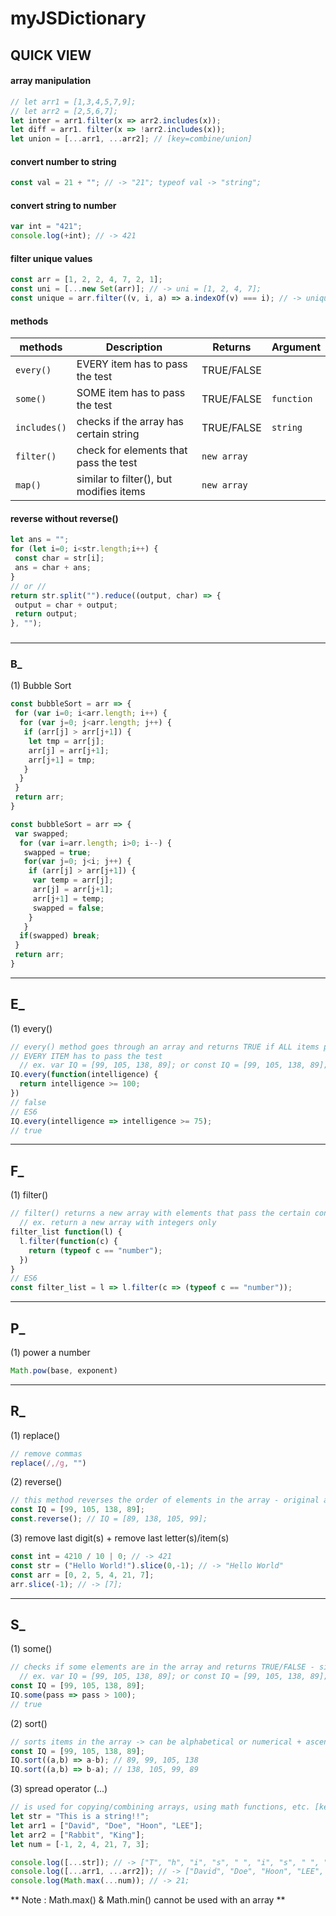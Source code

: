 # myJSDictionary


## QUICK VIEW

 #### array manipulation
```js
// let arr1 = [1,3,4,5,7,9];
// let arr2 = [2,5,6,7];
let inter = arr1.filter(x => arr2.includes(x));
let diff = arr1. filter(x => !arr2.includes(x));
let union = [...arr1, ...arr2]; // [key=combine/union]
```


 #### convert number to string  
```js
const val = 21 + ""; // -> "21"; typeof val -> "string";
```

 #### convert string to number
```js
var int = "421";
console.log(+int); // -> 421
```

 #### filter unique values
```js
const arr = [1, 2, 2, 4, 7, 2, 1];
const uni = [...new Set(arr)]; // -> uni = [1, 2, 4, 7];
const unique = arr.filter((v, i, a) => a.indexOf(v) === i); // -> unique = [1, 2, 4, 7];
```


 #### methods 

| methods | Description | Returns | Argument
| --- | --- | --- | --- |
| `every()` | EVERY item has to pass the test | TRUE/FALSE | 
| `some()` | SOME item has to pass the test | TRUE/FALSE | `function`
| `includes()` | checks if the array has certain string | TRUE/FALSE | `string`
| `filter()` | check for elements that pass the test | `new array` | 
| `map()` | similar to filter(), but modifies items | `new array`| 


#### reverse without reverse()
```js
let ans = "";
for (let i=0; i<str.length;i++) {
 const char = str[i];
 ans = char + ans;
}
// or //
return str.split("").reduce((output, char) => {
 output = char + output;
 return output;
}, "");
```


 ### 

***
### **B_**

 (1) Bubble Sort
```js
const bubbleSort = arr => {
 for (var i=0; i<arr.length; i++) {
  for (var j=0; j<arr.length; j++) {
   if (arr[j] > arr[j+1]) {
    let tmp = arr[j];
    arr[j] = arr[j+1];
    arr[j+1] = tmp;
   }
  }
 }
 return arr;
}
```  
```js
const bubbleSort = arr => {
 var swapped;
  for (var i=arr.length; i>0; i--) {
   swapped = true;
   for(var j=0; j<i; j++) {
    if (arr[j] > arr[j+1]) {
     var temp = arr[j];
     arr[j] = arr[j+1];
     arr[j+1] = temp;
     swapped = false;
    }
   }
  if(swapped) break;
 }
 return arr;
}
```
***
## **E_**

 (1) every()
```js
// every() method goes through an array and returns TRUE if ALL items pass the test or FALSE if not.
// EVERY ITEM has to pass the test
  // ex. var IQ = [99, 105, 138, 89]; or const IQ = [99, 105, 138, 89];
IQ.every(function(intelligence) {
  return intelligence >= 100;
})
// false
// ES6
IQ.every(intelligence => intelligence >= 75);
// true
```

***
## **F_**

 (1) filter()
```js
// filter() returns a new array with elements that pass the certain condition
  // ex. return a new array with integers only
filter_list function(l) {
  l.filter(function(c) {
    return (typeof c == "number");
  })
}
// ES6
const filter_list = l => l.filter(c => (typeof c == "number"));
```
***
## **P_**

 (1) power a number
```js
Math.pow(base, exponent)
```
***
## **R_**

 (1) replace()
```js
// remove commas
replace(/,/g, "")
```

 (2) reverse()
```js
// this method reverses the order of elements in the array - original array affected
const IQ = [99, 105, 138, 89];
const.reverse(); // IQ = [89, 138, 105, 99];
```

 (3) remove last digit(s) + remove last letter(s)/item(s)
```js
const int = 4210 / 10 | 0; // -> 421
const str = ("Hello World!").slice(0,-1); // -> "Hello World"
const arr = [0, 2, 5, 4, 21, 7];
arr.slice(-1); // -> [7];
```
***
## **S_**

 (1) some()

```js
// checks if some elements are in the array and returns TRUE/FALSE - similar to `incldues()`
  // ex. var IQ = [99, 105, 138, 89]; or const IQ = [99, 105, 138, 89];
const IQ = [99, 105, 138, 89];
IQ.some(pass => pass > 100);
// true
```

 (2) sort()

```js
// sorts items in the array -> can be alphabetical or numerical + ascending/descending - original array affected
const IQ = [99, 105, 138, 89];
IQ.sort((a,b) => a-b); // 89, 99, 105, 138
IQ.sort((a,b) => b-a); // 138, 105, 99, 89
```

 (3) spread operator (...)
 
 ```js
 // is used for copying/combining arrays, using math functions, etc. [key=combine/union]
 let str = "This is a string!!";
 let arr1 = ["David", "Doe", "Hoon", "LEE"];
 let arr2 = ["Rabbit", "King"];
 let num = [-1, 2, 4, 21, 7, 3];
 
 console.log([...str]); // -> ["T", "h", "i", "s", " ", "i", "s", " ", "a", " ", "s", "t", "r", "i", "n", "g", "!", "!"];
 console.log([...arr1, ...arr2]); // -> ["David", "Doe", "Hoon", "LEE", "Rabbit", "King"];
 console.log(Math.max(...num)); // -> 21;
 ```
 ** Note : Math.max() & Math.min() cannot be used with an array **
